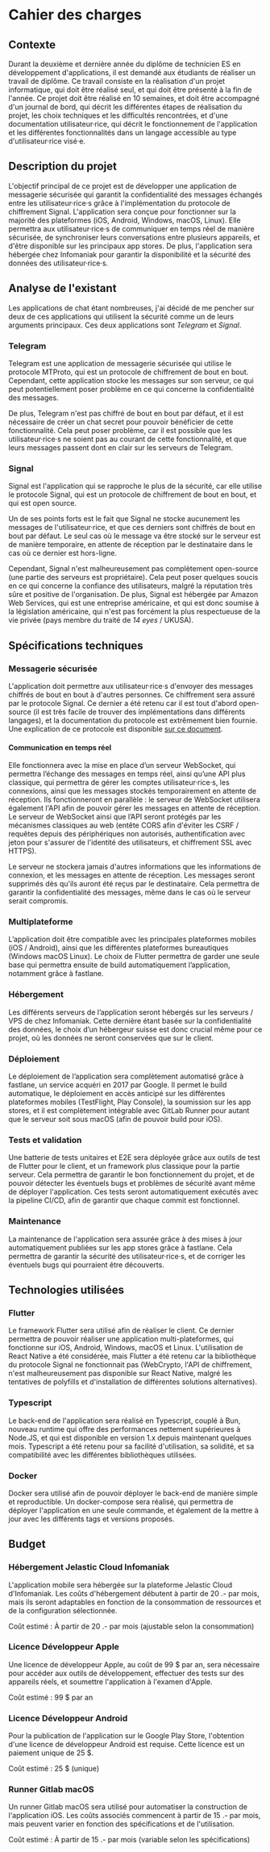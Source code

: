 # Cahier des charges

## Contexte

Durant la deuxième et dernière année du diplôme de technicien ES en développement d'applications, il est demandé aux étudiants de réaliser un travail de diplôme. Ce travail consiste en la réalisation d'un projet informatique, qui doit être réalisé seul, et qui doit être présenté à la fin de l'année. Ce projet doit être réalisé en 10 semaines, et doit être accompagné d'un journal de bord, qui décrit les différentes étapes de réalisation du projet, les choix techniques et les difficultés rencontrées, et d'une documentation utilisateur·rice, qui décrit le fonctionnement de l'application et les différentes fonctionnalités dans un langage accessible au type d'utilisateur·rice visé·e.

## Description du projet

L'objectif principal de ce projet est de développer une application de messagerie sécurisée qui garantit la confidentialité des messages échangés entre les utilisateur·rice·s grâce à l'implémentation du protocole de chiffrement Signal. L'application sera conçue pour fonctionner sur la majorité des plateformes (iOS, Android, Windows, macOS, Linux). Elle permettra aux utilisateur·rice·s de communiquer en temps réel de manière sécurisée, de synchroniser leurs conversations entre plusieurs appareils, et d'être disponible sur les principaux app stores. De plus, l'application sera hébergée chez Infomaniak pour garantir la disponibilité et la sécurité des données des utilisateur·rice·s.

## Analyse  de l'existant

Les applications de chat étant nombreuses, j'ai décidé de me pencher sur deux de ces applications qui utilisent la sécurité comme un de leurs arguments principaux. Ces deux applications sont *Telegram* et *Signal*.

### Telegram

Telegram est une application de messagerie sécurisée qui utilise le protocole MTProto, qui est un protocole de chiffrement de bout en bout. Cependant, cette application stocke les messages sur son serveur, ce qui peut potentiellement poser problème en ce qui concerne la confidentialité des messages.

De plus, Telegram n'est pas chiffré de bout en bout par défaut, et il est nécessaire de créer un chat secret pour pouvoir bénéficier de cette fonctionnalité. Cela peut poser problème, car il est possible que les utilisateur·rice·s ne soient pas au courant de cette fonctionnalité, et que leurs messages passent dont en clair sur les serveurs de Telegram.

### Signal

Signal est l'application qui se rapproche le plus de la sécurité, car elle utilise le protocole Signal, qui est un protocole de chiffrement de bout en bout, et qui est open source.

Un de ses points forts est le fait que Signal ne stocke aucunement les messages de l'utilisateur·rice, et que ces derniers sont chiffrés de bout en bout par défaut. Le seul cas où le message va être stocké sur le serveur est de manière temporaire, en attente de réception par le destinataire dans le cas où ce dernier est hors-ligne.

Cependant, Signal n'est malheureusement pas complètement open-source (une partie des serveurs est propriétaire). Cela peut poser quelques soucis en ce qui concerne la confiance des utilisateurs, malgré la réputation très sûre et positive de l'organisation. De plus, Signal est hébergée par Amazon Web Services, qui est une entreprise américaine, et qui est donc soumise à la législation américaine, qui n'est pas forcément la plus respectueuse de la vie privée (pays membre du traité de *14 eyes* / UKUSA).

## Spécifications techniques

### Messagerie sécurisée

L'application doit permettre aux utilisateur·rice·s d'envoyer des messages chiffrés de bout en bout à d'autres personnes. Ce chiffrement sera assuré par le protocole Signal. Ce dernier a été retenu car il est tout d'abord open-source (il est très facile de trouver des implémentations dans différents langages), et la documentation du protocole est extrêmement bien fournie. Une explication de ce protocole est disponible [sur ce document](./protocole-signal.md).

#### Communication en temps réel

Elle fonctionnera avec la mise en place d’un serveur WebSocket, qui permettra l’échange des messages en temps réel, ainsi qu’une API plus classique, qui permettra de gérer les comptes utilisateur·rice·s, les connexions, ainsi que les messages stockés temporairement en attente de réception.
Ils fonctionneront en parallèle : le serveur de WebSocket utilisera également l'API afin de pouvoir gérer les messages en attente de réception.
Le serveur de WebSocket ainsi que l’API seront protégés par les mécanismes classiques au web (entête CORS afin d'éviter les CSRF / requêtes depuis des périphériques non autorisés, authentification avec jeton pour s'assurer de l'identité des utilisateurs, et chiffrement SSL avec HTTPS).

Le serveur ne stockera jamais d'autres informations que les informations de connexion, et les messages en attente de réception. Les messages seront supprimés dès qu'ils auront été reçus par le destinataire. Cela permettra de garantir la confidentialité des messages, même dans le cas où le serveur serait compromis.

### Multiplateforme

L’application doit être compatible avec les principales plateformes mobiles (iOS / Android), ainsi que les différentes plateformes bureautiques (Windows macOS Linux). Le choix de Flutter permettra de garder une seule base qui permettra ensuite de build automatiquement l’application, notamment grâce à fastlane.

### Hébergement

Les différents serveurs de l’application seront hébergés sur les serveurs / VPS de chez Infomaniak. Cette dernière étant basée sur la confidentialité des données, le choix d’un hébergeur suisse est donc crucial même pour ce projet, où les données ne seront conservées que sur le client.

### Déploiement

Le déploiement de l’application sera complètement automatisé grâce à fastlane, un service acquéri en 2017 par Google. Il permet le build automatique, le déploiement en accès anticipé sur les différentes plateformes mobiles (TestFlight, Play Console), la soumission sur les app stores, et il est complètement intégrable avec GitLab Runner pour autant que le serveur soit sous macOS (afin de pouvoir build pour iOS).

### Tests et validation

Une batterie de tests unitaires et E2E sera déployée grâce aux outils de test de Flutter pour le client, et un framework plus classique pour la partie serveur. Cela permettra de garantir le bon fonctionnement du projet, et de pouvoir détecter les éventuels bugs et problèmes de sécurité avant même de déployer l'application. Ces tests seront automatiquement exécutés avec la pipeline CI/CD, afin de garantir que chaque commit est fonctionnel.

### Maintenance

La maintenance de l'application sera assurée grâce à des mises à jour automatiquement publiées sur les app stores grâce à fastlane. Cela permettra de garantir la sécurité des utilisateur·rice·s, et de corriger les éventuels bugs qui pourraient être découverts.

## Technologies utilisées

### Flutter

Le framework Flutter sera utilisé afin de réaliser le client. Ce dernier permettra de pouvoir réaliser une application multi-plateformes, qui fonctionne sur iOS, Android, Windows, macOS et Linux. L'utilisation de React Native a été considérée, mais Flutter a été retenu car la bibliothèque du protocole Signal ne fonctionnait pas (WebCrypto, l'API de chiffrement, n'est malheureusement pas disponible sur React Native, malgré les tentatives de polyfills et d'installation de différentes solutions alternatives).

### Typescript

Le back-end de l'application sera réalisé en Typescript, couplé à Bun, nouveau runtime qui offre des performances nettement supérieures à Node.JS, et qui est disponible en version 1.x depuis maintenant quelques mois. Typescript a été retenu pour sa facilité d'utilisation, sa solidité, et sa compatibilité avec les différentes bibliothèques utilisées.

### Docker

Docker sera utilisé afin de pouvoir déployer le back-end de manière simple et reproductible. Un docker-compose sera réalisé, qui permettra de déployer l'application en une seule commande, et également de la mettre à jour avec les différents tags et versions proposés.

## Budget

### Hébergement Jelastic Cloud Infomaniak

L'application mobile sera hébergée sur la plateforme Jelastic Cloud d'Infomaniak. Les coûts d'hébergement débutent à partir de 20 .- par mois, mais ils seront adaptables en fonction de la consommation de ressources et de la configuration sélectionnée.

Coût estimé : À partir de 20 .- par mois (ajustable selon la consommation)

### Licence Développeur Apple

Une licence de développeur Apple, au coût de 99 $ par an, sera nécessaire pour accéder aux outils de développement, effectuer des tests sur des appareils réels, et soumettre l'application à l'examen d'Apple.

Coût estimé : 99 $ par an

### Licence Développeur Android

Pour la publication de l'application sur le Google Play Store, l'obtention d'une licence de développeur Android est requise. Cette licence est un paiement unique de 25 $.

Coût estimé : 25 $ (unique)

### Runner Gitlab macOS

Un runner Gitlab macOS sera utilisé pour automatiser la construction de l'application iOS. Les coûts associés commencent à partir de 15 .- par mois, mais peuvent varier en fonction des spécifications et de l'utilisation.

Coût estimé : À partir de 15 .- par mois (variable selon les spécifications)
